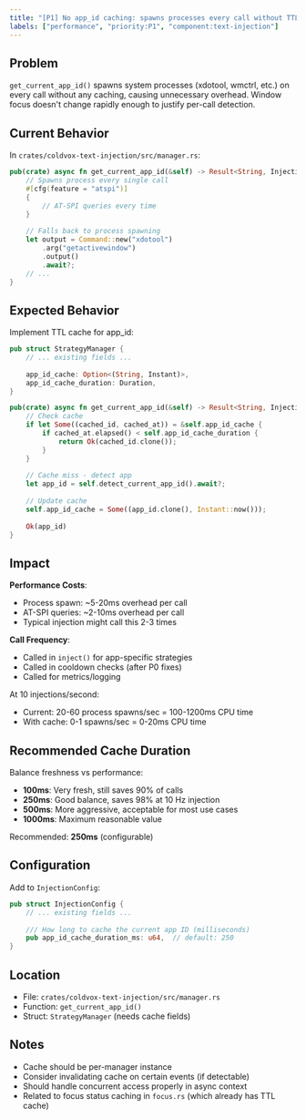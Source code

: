 ```yaml
---
title: "[P1] No app_id caching: spawns processes every call without TTL cache"
labels: ["performance", "priority:P1", "component:text-injection"]
---
```


## Problem

`get_current_app_id()` spawns system processes (xdotool, wmctrl, etc.) on every call without any caching, causing unnecessary overhead. Window focus doesn't change rapidly enough to justify per-call detection.

## Current Behavior

In `crates/coldvox-text-injection/src/manager.rs`:

```rust
pub(crate) async fn get_current_app_id(&self) -> Result<String, InjectionError> {
    // Spawns process every single call
    #[cfg(feature = "atspi")]
    {
        // AT-SPI queries every time
    }
    
    // Falls back to process spawning
    let output = Command::new("xdotool")
        .arg("getactivewindow")
        .output()
        .await?;
    // ...
}
```

## Expected Behavior

Implement TTL cache for app_id:

```rust
pub struct StrategyManager {
    // ... existing fields ...
    
    app_id_cache: Option<(String, Instant)>,
    app_id_cache_duration: Duration,
}

pub(crate) async fn get_current_app_id(&self) -> Result<String, InjectionError> {
    // Check cache
    if let Some((cached_id, cached_at)) = &self.app_id_cache {
        if cached_at.elapsed() < self.app_id_cache_duration {
            return Ok(cached_id.clone());
        }
    }
    
    // Cache miss - detect app
    let app_id = self.detect_current_app_id().await?;
    
    // Update cache
    self.app_id_cache = Some((app_id.clone(), Instant::now()));
    
    Ok(app_id)
}
```

## Impact

**Performance Costs**:
- Process spawn: ~5-20ms overhead per call
- AT-SPI queries: ~2-10ms overhead per call
- Typical injection might call this 2-3 times

**Call Frequency**:
- Called in `inject()` for app-specific strategies
- Called in cooldown checks (after P0 fixes)
- Called for metrics/logging

At 10 injections/second:
- Current: 20-60 process spawns/sec = 100-1200ms CPU time
- With cache: 0-1 spawns/sec = 0-20ms CPU time

## Recommended Cache Duration

Balance freshness vs performance:
- **100ms**: Very fresh, still saves 90% of calls
- **250ms**: Good balance, saves 98% at 10 Hz injection
- **500ms**: More aggressive, acceptable for most use cases
- **1000ms**: Maximum reasonable value

Recommended: **250ms** (configurable)

## Configuration

Add to `InjectionConfig`:
```rust
pub struct InjectionConfig {
    // ... existing fields ...
    
    /// How long to cache the current app ID (milliseconds)
    pub app_id_cache_duration_ms: u64,  // default: 250
}
```

## Location

- File: `crates/coldvox-text-injection/src/manager.rs`
- Function: `get_current_app_id()`
- Struct: `StrategyManager` (needs cache fields)

## Notes

- Cache should be per-manager instance
- Consider invalidating cache on certain events (if detectable)
- Should handle concurrent access properly in async context
- Related to focus status caching in `focus.rs` (which already has TTL cache)
